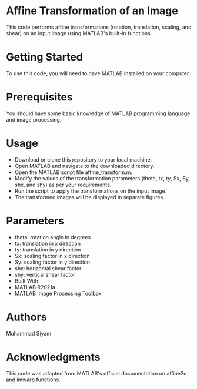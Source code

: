 # Affine Transformation of an Image
This code performs affine transformations (rotation, translation, scaling, and shear) on an input image using MATLAB's built-in functions.

# Getting Started
To use this code, you will need to have MATLAB installed on your computer.

# Prerequisites
You should have some basic knowledge of MATLAB programming language and image processing.

# Usage
- Download or clone this repository to your local machine.
- Open MATLAB and navigate to the downloaded directory.
- Open the MATLAB script file affine_transform.m.
- Modify the values of the transformation parameters (theta, tx, ty, Sx, Sy, shx, and shy) as per your requirements.
- Run the script to apply the transformations on the input image.
- The transformed images will be displayed in separate figures.

# Parameters
- theta: rotation angle in degrees
- tx: translation in x direction
- ty: translation in y direction
- Sx: scaling factor in x direction
- Sy: scaling factor in y direction
- shx: horizontal shear factor
- shy: vertical shear factor
- Built With
- MATLAB R2021a
- MATLAB Image Processing Toolbox

# Authors
Muhammad Siyam

# Acknowledgments
This code was adapted from MATLAB's official documentation on affine2d and imwarp functions.
